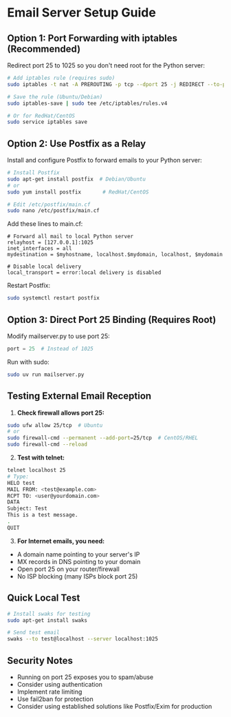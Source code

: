 # Email Server Setup Guide

## Option 1: Port Forwarding with iptables (Recommended)
Redirect port 25 to 1025 so you don't need root for the Python server:

```bash
# Add iptables rule (requires sudo)
sudo iptables -t nat -A PREROUTING -p tcp --dport 25 -j REDIRECT --to-port 1025

# Save the rule (Ubuntu/Debian)
sudo iptables-save | sudo tee /etc/iptables/rules.v4

# Or for RedHat/CentOS
sudo service iptables save
```

## Option 2: Use Postfix as a Relay
Install and configure Postfix to forward emails to your Python server:

```bash
# Install Postfix
sudo apt-get install postfix  # Debian/Ubuntu
# or
sudo yum install postfix       # RedHat/CentOS

# Edit /etc/postfix/main.cf
sudo nano /etc/postfix/main.cf
```

Add these lines to main.cf:
```
# Forward all mail to local Python server
relayhost = [127.0.0.1]:1025
inet_interfaces = all
mydestination = $myhostname, localhost.$mydomain, localhost, $mydomain

# Disable local delivery
local_transport = error:local delivery is disabled
```

Restart Postfix:
```bash
sudo systemctl restart postfix
```

## Option 3: Direct Port 25 Binding (Requires Root)
Modify mailserver.py to use port 25:
```python
port = 25  # Instead of 1025
```

Run with sudo:
```bash
sudo uv run mailserver.py
```

## Testing External Email Reception

1. **Check firewall allows port 25:**
```bash
sudo ufw allow 25/tcp  # Ubuntu
# or
sudo firewall-cmd --permanent --add-port=25/tcp  # CentOS/RHEL
sudo firewall-cmd --reload
```

2. **Test with telnet:**
```bash
telnet localhost 25
# Type:
HELO test
MAIL FROM: <test@example.com>
RCPT TO: <user@yourdomain.com>
DATA
Subject: Test
This is a test message.
.
QUIT
```

3. **For Internet emails, you need:**
- A domain name pointing to your server's IP
- MX records in DNS pointing to your domain
- Open port 25 on your router/firewall
- No ISP blocking (many ISPs block port 25)

## Quick Local Test
```bash
# Install swaks for testing
sudo apt-get install swaks

# Send test email
swaks --to test@localhost --server localhost:1025
```

## Security Notes
- Running on port 25 exposes you to spam/abuse
- Consider using authentication
- Implement rate limiting
- Use fail2ban for protection
- Consider using established solutions like Postfix/Exim for production